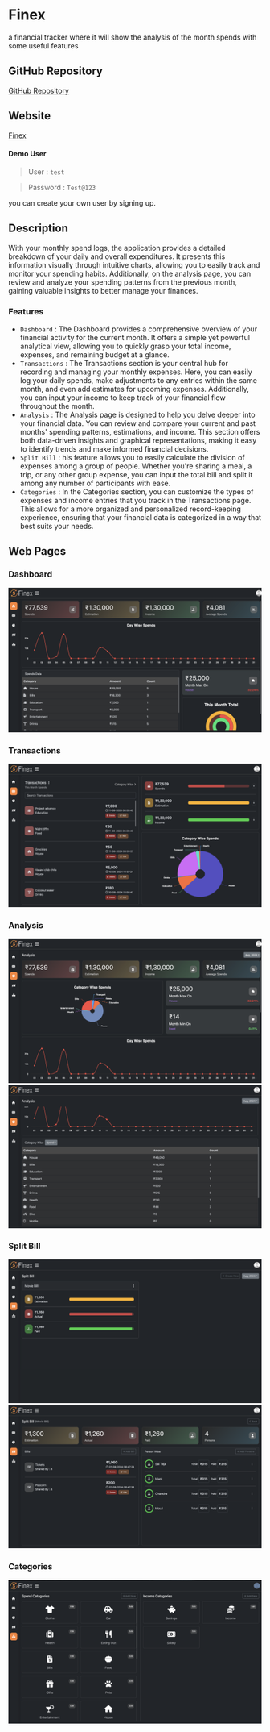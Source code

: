 # Finex

a financial tracker where it will show the analysis of the month spends with some useful features

## GitHub Repository

[GitHub Repository](https://github.com/sai-teja-git/finex-ui-react.git)

## Website

[Finex](https://finexs.vercel.app/)

#### Demo User

> User : `test`

> Password : `Test@123`

you can create your own user by signing up.

## Description

With your monthly spend logs, the application provides a detailed breakdown of your daily and overall expenditures. It presents this information visually through intuitive charts, allowing you to easily track and monitor your spending habits. Additionally, on the analysis page, you can review and analyze your spending patterns from the previous month, gaining valuable insights to better manage your finances.

### Features

- `Dashboard` : The Dashboard provides a comprehensive overview of your financial activity for the current month. It offers a simple yet powerful analytical view, allowing you to quickly grasp your total income, expenses, and remaining budget at a glance.
- `Transactions` : The Transactions section is your central hub for recording and managing your monthly expenses. Here, you can easily log your daily spends, make adjustments to any entries within the same month, and even add estimates for upcoming expenses. Additionally, you can input your income to keep track of your financial flow throughout the month.
- `Analysis` : The Analysis page is designed to help you delve deeper into your financial data. You can review and compare your current and past months' spending patterns, estimations, and income. This section offers both data-driven insights and graphical representations, making it easy to identify trends and make informed financial decisions.
- `Split Bill` : his feature allows you to easily calculate the division of expenses among a group of people. Whether you're sharing a meal, a trip, or any other group expense, you can input the total bill and split it among any number of participants with ease.
- `Categories` : In the Categories section, you can customize the types of expenses and income entries that you track in the Transactions page. This allows for a more organized and personalized record-keeping experience, ensuring that your financial data is categorized in a way that best suits your needs.

## Web Pages

### Dashboard

![Dashboard](/src/assets/images/web-page/dashboard.png?raw=true "Dashboard")

### Transactions

![Transactions](/src/assets/images/web-page/transactions.png?raw=true "Transactions")

### Analysis

![Analysis](/src/assets/images/web-page/analysis-1.png?raw=true "Analysis")
![Analysis](/src/assets/images/web-page/analysis-2.png?raw=true "Analysis")

### Split Bill

![Split Bill](/src/assets/images/web-page/split-bill-1.png?raw=true "Split Bill")
![Split Bill](/src/assets/images/web-page/split-bill-2.png?raw=true "Split Bill")

### Categories

![Categories](/src/assets/images/web-page/categories.png?raw=true "Categories")
